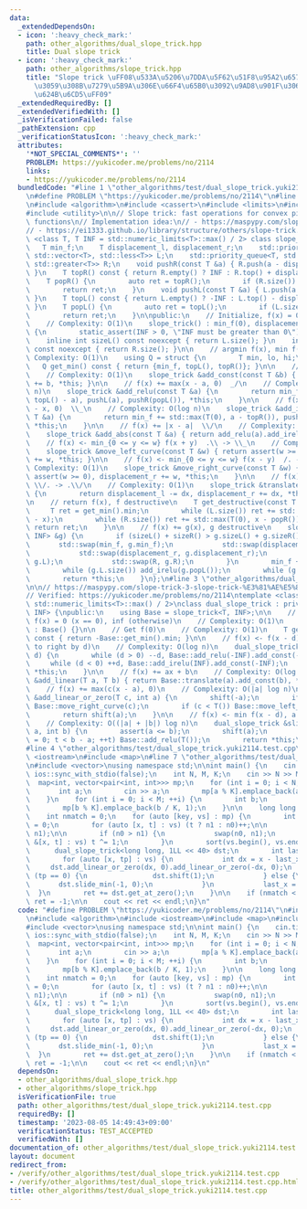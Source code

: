 ```yaml
---
data:
  _extendedDependsOn:
  - icon: ':heavy_check_mark:'
    path: other_algorithms/dual_slope_trick.hpp
    title: Dual slope trick
  - icon: ':heavy_check_mark:'
    path: other_algorithms/slope_trick.hpp
    title: "Slope trick \uFF08\u533A\u5206\u7DDA\u5F62\u51F8\u95A2\u6570\u306B\u95A2\
      \u3059\u308B\u7279\u5B9A\u306E\u66F4\u65B0\u3092\u9AD8\u901F\u306B\u6271\u3046\
      \u624B\u6CD5\uFF09"
  _extendedRequiredBy: []
  _extendedVerifiedWith: []
  _isVerificationFailed: false
  _pathExtension: cpp
  _verificationStatusIcon: ':heavy_check_mark:'
  attributes:
    '*NOT_SPECIAL_COMMENTS*': ''
    PROBLEM: https://yukicoder.me/problems/no/2114
    links:
    - https://yukicoder.me/problems/no/2114
  bundledCode: "#line 1 \"other_algorithms/test/dual_slope_trick.yuki2114.test.cpp\"\
    \n#define PROBLEM \"https://yukicoder.me/problems/no/2114\"\n#line 2 \"other_algorithms/slope_trick.hpp\"\
    \n#include <algorithm>\n#include <cassert>\n#include <limits>\n#include <queue>\n\
    #include <utility>\n\n// Slope trick: fast operations for convex piecewise-linear\
    \ functions\n// Implementation idea:\n// - https://maspypy.com/slope-trick-1-%E8%A7%A3%E8%AA%AC%E7%B7%A8\n\
    // - https://ei1333.github.io/library/structure/others/slope-trick.cpp\ntemplate\
    \ <class T, T INF = std::numeric_limits<T>::max() / 2> class slope_trick {\n \
    \   T min_f;\n    T displacement_l, displacement_r;\n    std::priority_queue<T,\
    \ std::vector<T>, std::less<T>> L;\n    std::priority_queue<T, std::vector<T>,\
    \ std::greater<T>> R;\n    void pushR(const T &a) { R.push(a - displacement_r);\
    \ }\n    T topR() const { return R.empty() ? INF : R.top() + displacement_r; }\n\
    \    T popR() {\n        auto ret = topR();\n        if (R.size()) R.pop();\n\
    \        return ret;\n    }\n    void pushL(const T &a) { L.push(a + displacement_l);\
    \ }\n    T topL() const { return L.empty() ? -INF : L.top() - displacement_l;\
    \ }\n    T popL() {\n        auto ret = topL();\n        if (L.size()) L.pop();\n\
    \        return ret;\n    }\n\npublic:\n    // Initialize, f(x) = 0 everywhere\n\
    \    // Complexity: O(1)\n    slope_trick() : min_f(0), displacement_l(0), displacement_r(0)\
    \ {\n        static_assert(INF > 0, \"INF must be greater than 0\");\n    }\n\
    \    inline int sizeL() const noexcept { return L.size(); }\n    inline int sizeR()\
    \ const noexcept { return R.size(); }\n\n    // argmin f(x), min f(x)\n    //\
    \ Complexity: O(1)\n    using Q = struct {\n        T min, lo, hi;\n    };\n \
    \   Q get_min() const { return {min_f, topL(), topR()}; }\n\n    // f(x) += b\n\
    \    // Complexity: O(1)\n    slope_trick &add_const(const T &b) { return min_f\
    \ += b, *this; }\n\n    // f(x) += max(x - a, 0)  _/\n    // Complexity: O(log\
    \ n)\n    slope_trick &add_relu(const T &a) {\n        return min_f += std::max(T(0),\
    \ topL() - a), pushL(a), pushR(popL()), *this;\n    }\n\n    // f(x) += max(a\
    \ - x, 0)  \\_\n    // Complexity: O(log n)\n    slope_trick &add_irelu(const\
    \ T &a) {\n        return min_f += std::max(T(0), a - topR()), pushR(a), pushL(popR()),\
    \ *this;\n    }\n\n    // f(x) += |x - a|  \\/\n    // Complexity: O(log n)\n\
    \    slope_trick &add_abs(const T &a) { return add_relu(a).add_irelu(a); }\n\n\
    \    // f(x) <- min_{0 <= y <= w} f(x + y)  .\\ -> \\_\n    // Complexity: O(1)\n\
    \    slope_trick &move_left_curve(const T &w) { return assert(w >= 0), displacement_l\
    \ += w, *this; }\n\n    // f(x) <- min_{0 <= y <= w} f(x - y)  /. -> _/\n    //\
    \ Complexity: O(1)\n    slope_trick &move_right_curve(const T &w) {\n        return\
    \ assert(w >= 0), displacement_r += w, *this;\n    }\n\n    // f(x) <- f(x - dx)\
    \ \\/. -> .\\/\n    // Complexity: O(1)\n    slope_trick &translate(const T &dx)\
    \ {\n        return displacement_l -= dx, displacement_r += dx, *this;\n    }\n\
    \n    // return f(x), f destructive\n    T get_destructive(const T &x) {\n   \
    \     T ret = get_min().min;\n        while (L.size()) ret += std::max(T(0), popL()\
    \ - x);\n        while (R.size()) ret += std::max(T(0), x - popR());\n       \
    \ return ret;\n    }\n\n    // f(x) += g(x), g destructive\n    slope_trick &merge_destructive(slope_trick<T,\
    \ INF> &g) {\n        if (sizeL() + sizeR() > g.sizeL() + g.sizeR()) {\n     \
    \       std::swap(min_f, g.min_f);\n            std::swap(displacement_l, g.displacement_l);\n\
    \            std::swap(displacement_r, g.displacement_r);\n            std::swap(L,\
    \ g.L);\n            std::swap(R, g.R);\n        }\n        min_f += g.get_min().min;\n\
    \        while (g.L.size()) add_irelu(g.popL());\n        while (g.R.size()) add_relu(g.popR());\n\
    \        return *this;\n    }\n};\n#line 3 \"other_algorithms/dual_slope_trick.hpp\"\
    \n\n// https://maspypy.com/slope-trick-3-slope-trick-%E3%81%AE%E5%87%B8%E5%85%B1%E5%BD%B9\n\
    // Verified: https://yukicoder.me/problems/no/2114\ntemplate <class T, T INF =\
    \ std::numeric_limits<T>::max() / 2>\nclass dual_slope_trick : private slope_trick<T,\
    \ INF> {\npublic:\n    using Base = slope_trick<T, INF>;\n\n    // Initialize:\
    \ f(x) = 0 (x == 0), inf (otherwise)\n    // Complexity: O(1)\n    dual_slope_trick()\
    \ : Base() {}\n\n    // Get f(0)\n    // Complexity: O(1)\n    T get_at_zero()\
    \ const { return -Base::get_min().min; }\n\n    // f(x) <- f(x - d) (Move graph\
    \ to right by d)\n    // Complexity: O(log n)\n    dual_slope_trick &shift(int\
    \ d) {\n        while (d > 0) --d, Base::add_relu(-INF).add_const(-INF);\n   \
    \     while (d < 0) ++d, Base::add_irelu(INF).add_const(-INF);\n        return\
    \ *this;\n    }\n\n    // f(x) += ax + b\n    // Complexity: O(log n)\n    dual_slope_trick\
    \ &add_linear(T a, T b) { return Base::translate(a).add_const(b), *this; }\n\n\
    \    // f(x) += max(c(x - a), 0)\n    // Complexity: O(|a| log n)\n    dual_slope_trick\
    \ &add_linear_or_zero(T c, int a) {\n        shift(-a);\n        if (c > T())\
    \ Base::move_right_curve(c);\n        if (c < T()) Base::move_left_curve(-c);\n\
    \        return shift(a);\n    }\n\n    // f(x) <- min f(x - d), a <= d <= b\n\
    \    // Complexity: O((|a| + |b|) log n)\n    dual_slope_trick &slide_min(int\
    \ a, int b) {\n        assert(a <= b);\n        shift(a);\n        for (int t\
    \ = 0; t < b - a; ++t) Base::add_relu(T());\n        return *this;\n    }\n};\n\
    #line 4 \"other_algorithms/test/dual_slope_trick.yuki2114.test.cpp\"\n#include\
    \ <iostream>\n#include <map>\n#line 7 \"other_algorithms/test/dual_slope_trick.yuki2114.test.cpp\"\
    \n#include <vector>\nusing namespace std;\n\nint main() {\n    cin.tie(nullptr),\
    \ ios::sync_with_stdio(false);\n    int N, M, K;\n    cin >> N >> M >> K;\n  \
    \  map<int, vector<pair<int, int>>> mp;\n    for (int i = 0; i < N; ++i) {\n \
    \       int a;\n        cin >> a;\n        mp[a % K].emplace_back(a / K, 0);\n\
    \    }\n    for (int i = 0; i < M; ++i) {\n        int b;\n        cin >> b;\n\
    \        mp[b % K].emplace_back(b / K, 1);\n    }\n\n    long long ret = 0;\n\
    \    int nmatch = 0;\n    for (auto [key, vs] : mp) {\n        int n0 = 0, n1\
    \ = 0;\n        for (auto [x, t] : vs) (t ? n1 : n0)++;\n\n        nmatch += min(n0,\
    \ n1);\n\n        if (n0 > n1) {\n            swap(n0, n1);\n            for (auto\
    \ &[x, t] : vs) t ^= 1;\n        }\n        sort(vs.begin(), vs.end());\n\n  \
    \      dual_slope_trick<long long, 1LL << 40> dst;\n        int last_x = vs.front().first;\n\
    \        for (auto [x, tp] : vs) {\n            int dx = x - last_x;\n       \
    \     dst.add_linear_or_zero(dx, 0).add_linear_or_zero(-dx, 0);\n            if\
    \ (tp == 0) {\n                dst.shift(1);\n            } else {\n         \
    \       dst.slide_min(-1, 0);\n            }\n            last_x = x;\n      \
    \  }\n        ret += dst.get_at_zero();\n    }\n\n    if (nmatch < min(N, M))\
    \ ret = -1;\n\n    cout << ret << endl;\n}\n"
  code: "#define PROBLEM \"https://yukicoder.me/problems/no/2114\"\n#include \"../dual_slope_trick.hpp\"\
    \n#include <algorithm>\n#include <iostream>\n#include <map>\n#include <utility>\n\
    #include <vector>\nusing namespace std;\n\nint main() {\n    cin.tie(nullptr),\
    \ ios::sync_with_stdio(false);\n    int N, M, K;\n    cin >> N >> M >> K;\n  \
    \  map<int, vector<pair<int, int>>> mp;\n    for (int i = 0; i < N; ++i) {\n \
    \       int a;\n        cin >> a;\n        mp[a % K].emplace_back(a / K, 0);\n\
    \    }\n    for (int i = 0; i < M; ++i) {\n        int b;\n        cin >> b;\n\
    \        mp[b % K].emplace_back(b / K, 1);\n    }\n\n    long long ret = 0;\n\
    \    int nmatch = 0;\n    for (auto [key, vs] : mp) {\n        int n0 = 0, n1\
    \ = 0;\n        for (auto [x, t] : vs) (t ? n1 : n0)++;\n\n        nmatch += min(n0,\
    \ n1);\n\n        if (n0 > n1) {\n            swap(n0, n1);\n            for (auto\
    \ &[x, t] : vs) t ^= 1;\n        }\n        sort(vs.begin(), vs.end());\n\n  \
    \      dual_slope_trick<long long, 1LL << 40> dst;\n        int last_x = vs.front().first;\n\
    \        for (auto [x, tp] : vs) {\n            int dx = x - last_x;\n       \
    \     dst.add_linear_or_zero(dx, 0).add_linear_or_zero(-dx, 0);\n            if\
    \ (tp == 0) {\n                dst.shift(1);\n            } else {\n         \
    \       dst.slide_min(-1, 0);\n            }\n            last_x = x;\n      \
    \  }\n        ret += dst.get_at_zero();\n    }\n\n    if (nmatch < min(N, M))\
    \ ret = -1;\n\n    cout << ret << endl;\n}\n"
  dependsOn:
  - other_algorithms/dual_slope_trick.hpp
  - other_algorithms/slope_trick.hpp
  isVerificationFile: true
  path: other_algorithms/test/dual_slope_trick.yuki2114.test.cpp
  requiredBy: []
  timestamp: '2023-08-05 14:49:43+09:00'
  verificationStatus: TEST_ACCEPTED
  verifiedWith: []
documentation_of: other_algorithms/test/dual_slope_trick.yuki2114.test.cpp
layout: document
redirect_from:
- /verify/other_algorithms/test/dual_slope_trick.yuki2114.test.cpp
- /verify/other_algorithms/test/dual_slope_trick.yuki2114.test.cpp.html
title: other_algorithms/test/dual_slope_trick.yuki2114.test.cpp
---
```

